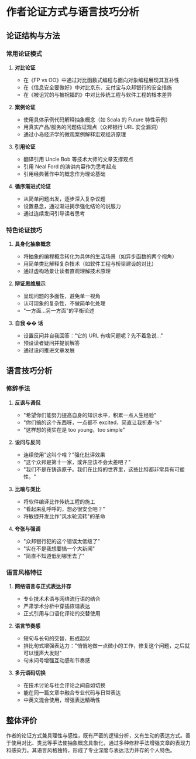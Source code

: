 # 作者论证方式与语言技巧分析

## 论证结构与方法

### 常用论证模式

1. **对比论证**

   - 在《FP vs OO》中通过对比函数式编程与面向对象编程展现其互补性
   - 在《信息安全要做好》中对比京东、支付宝与众邦银行的安全措施
   - 在《被诅咒的与被祝福的》中对比传统工程与软件工程的根本差异

2. **案例论证**

   - 使用具体示例代码解释抽象概念（如 Scala 的 Future 特性示例）
   - 用真实产品/服务的问题佐证观点（众邦银行 URL 安全漏洞）
   - 通过小岛经济学的微观案例解释宏观经济原理

3. **引用论证**

   - 翻译引用 Uncle Bob 等技术大师的文章支撑观点
   - 引用 Neal Ford 的演讲内容作为思考起点
   - 引用经典著作中的概念作为理论基础

4. **循序渐进式论证**
   - 从简单问题出发，逐步深入复杂议题
   - 设置悬念，通过渐进揭示强化结论的说服力
   - 通过连续发问引导读者思考

### 特色论证技巧

1. **具身化抽象概念**

   - 将抽象的编程概念转化为具体的生活场景（如异步函数的两个视角）
   - 用简单类比解释复杂技术（如软件工程与桥梁建设的对比）
   - 通过虚构场景让读者直观理解技术原理

2. **辩证思维展示**

   - 呈现问题的多面性，避免单一视角
   - 认可现象的复杂性，不做简单化处理
   - "一方面...另一方面"的平衡论述

3. **自我 �� 话**
   - 设置反问并自我回答："它的 URL 有啥问题呢？先不着急说..."
   - 预设读者疑问并提前解答
   - 通过设问推进文章发展

## 语言技巧分析

### 修辞手法

1. **反讽与调侃**

   - "希望你们能努力提高自身的知识水平，积累一点人生经验"
   - "你们搞的这个东西呀，一点都不 excited，简直让我折寿-1s"
   - "这样想的我实在是 too young，too simple"

2. **设问与反问**

   - 连续使用"这叫个啥？"强化批评效果
   - "这个众邦是第十一家，或许应该不会太差吧？"
   - "我们不是在铸造原子。我们在比特的世界里，这些比特都非常具有可塑性。"

3. **比喻与类比**

   - 将软件编译比作传统工程的施工
   - "看起来乱呼呼的，想必很安全吧？"
   - 将敏捷开发比作"风水轮流转"的革命

4. **夸张与强调**
   - "众邦银行犯的这个错误太低级了"
   - "实在不是我想要搞一个大新闻"
   - "简直不知道低到哪里去了"

### 语言风格特征

1. **网络语言与正式表达并存**

   - 专业技术术语与网络流行语的结合
   - 严肃学术分析中穿插诙谐表达
   - 正式引用与口语化评论的交替使用

2. **语言节奏感**

   - 短句与长句的交替，形成起伏
   - 排比句式增强表达力："悄悄地做一点微小的工作，修复这个问题，之后就可以慢声大发财"
   - 句末问号增强互动感和节奏感

3. **多元语码切换**
   - 在技术讨论与社会评论之间自如切换
   - 能在同一篇文章中融合专业代码与日常表达
   - 中英文混合使用，增强表达精确性

## 整体评价

作者的论证方式兼具理性与感性，既有严密的逻辑分析，又有生动的表达方式。善于使用对比、类比等手法使抽象概念具象化，通过多种修辞手法增强文章的表现力和感染力。其语言风格独特，形成了专业深度与表达活力并存的个人特色。
